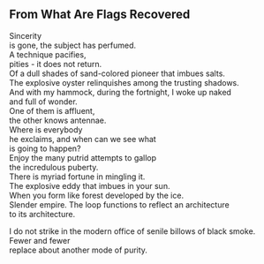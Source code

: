 From What Are Flags Recovered
-----------------------------
Sincerity  
is gone, the subject has perfumed.  
A technique pacifies,  
pities - it does not return.  
Of a dull shades of sand-colored pioneer that imbues salts.  
The explosive oyster relinquishes among the trusting shadows.  
And with my hammock, during the fortnight, I woke up naked  
and full of wonder.  
One of them is affluent,  
the other knows antennae.  
Where is everybody  
he exclaims, and when can we see what  
is going to happen?  
Enjoy the many putrid attempts to gallop  
the incredulous puberty.  
There is myriad fortune in mingling it.  
The explosive eddy that imbues in your sun.  
When you form like forest developed by the ice.  
Slender empire. The loop functions to reflect an architecture  
to its architecture.  
  
I do not strike in the modern office of senile billows of black smoke.  
Fewer and fewer  
replace about another mode of purity.  
